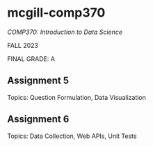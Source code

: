 # mcgill-comp370
*COMP370: Introduction to Data Science*

FALL 2023

FINAL GRADE: A

## Assignment 5
Topics: Question Formulation, Data Visualization

## Assignment 6
Topics: Data Collection, Web APIs, Unit Tests


